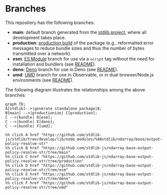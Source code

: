 <!--

@license Apache-2.0

Copyright (c) 2022 The Stdlib Authors.

Licensed under the Apache License, Version 2.0 (the "License");
you may not use this file except in compliance with the License.
You may obtain a copy of the License at

    http://www.apache.org/licenses/LICENSE-2.0

Unless required by applicable law or agreed to in writing, software
distributed under the License is distributed on an "AS IS" BASIS,
WITHOUT WARRANTIES OR CONDITIONS OF ANY KIND, either express or implied.
See the License for the specific language governing permissions and
limitations under the License.

-->

# Branches

This repository has the following branches:

-   **main**: default branch generated from the [stdlib project][stdlib-url], where all development takes place.
-   **production**: [production build][production-url] of the package (e.g., reformatted error messages to reduce bundle sizes and thus the number of bytes transmitted over a network).
-   **esm**: [ES Module][esm-url] branch for use via a `script` tag without the need for installation and bundlers (see [README][esm-readme]).
-   **deno**: [Deno][deno-url] branch for use in Deno (see [README][deno-readme]).
-   **umd**: [UMD][umd-url] branch for use in Observable, or in dual browser/Node.js environments (see [README][umd-readme]).

The following diagram illustrates the relationships among the above branches:

```mermaid
graph TD;
A[stdlib]-->|generate standalone package|B;
B[main] -->|productionize| C[production];
C -->|bundle| D[esm];
C -->|bundle| E[deno];
C -->|bundle| F[umd];

%% click A href "https://github.com/stdlib-js/stdlib/tree/develop/lib/node_modules/%40stdlib/ndarray/base/output-policy-resolve-str"
%% click B href "https://github.com/stdlib-js/ndarray-base-output-policy-resolve-str/tree/main"
%% click C href "https://github.com/stdlib-js/ndarray-base-output-policy-resolve-str/tree/production"
%% click D href "https://github.com/stdlib-js/ndarray-base-output-policy-resolve-str/tree/esm"
%% click E href "https://github.com/stdlib-js/ndarray-base-output-policy-resolve-str/tree/deno"
%% click F href "https://github.com/stdlib-js/ndarray-base-output-policy-resolve-str/tree/umd"
```

[stdlib-url]: https://github.com/stdlib-js/stdlib/tree/develop/lib/node_modules/%40stdlib/ndarray/base/output-policy-resolve-str
[production-url]: https://github.com/stdlib-js/ndarray-base-output-policy-resolve-str/tree/production
[deno-url]: https://github.com/stdlib-js/ndarray-base-output-policy-resolve-str/tree/deno
[deno-readme]: https://github.com/stdlib-js/ndarray-base-output-policy-resolve-str/blob/deno/README.md
[umd-url]: https://github.com/stdlib-js/ndarray-base-output-policy-resolve-str/tree/umd
[umd-readme]: https://github.com/stdlib-js/ndarray-base-output-policy-resolve-str/blob/umd/README.md
[esm-url]: https://github.com/stdlib-js/ndarray-base-output-policy-resolve-str/tree/esm
[esm-readme]: https://github.com/stdlib-js/ndarray-base-output-policy-resolve-str/blob/esm/README.md